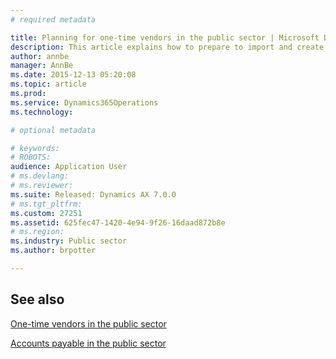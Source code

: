 ```yaml
---
# required metadata

title: Planning for one-time vendors in the public sector | Microsoft Docs
description: This article explains how to prepare to import and create multiple one-time vendors and invoices. 
author: annbe
manager: AnnBe
ms.date: 2015-12-13 05:20:08
ms.topic: article
ms.prod: 
ms.service: Dynamics365Operations
ms.technology: 

# optional metadata

# keywords: 
# ROBOTS: 
audience: Application User
# ms.devlang: 
# ms.reviewer: 
ms.suite: Released: Dynamics AX 7.0.0
# ms.tgt_pltfrm: 
ms.custom: 27251
ms.assetid: 625fec47-1420-4e94-9f26-16daad872b8e
# ms.region: 
ms.industry: Public sector
ms.author: brpotter

---
```



See also
--------

[One-time vendors in the public sector](https://ax.help.dynamics.com/en/wiki/one-time-vendors-in-the-public-sector/)

[Accounts payable in the public sector](https://ax.help.dynamics.com/en/wiki/accounts-payable-in-the-public-sector/)

